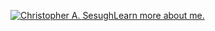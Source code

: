 [![Christopher A. Sesugh](https://res.cloudinary.com/christo/image/upload/v1682424295/Black_Blue_Geometric_Tips_Business_Facebook_Cover_gso4xd.png)Learn more about me.](https://www.christophersesugh.com/about)

<!---
christophersesugh/christophersesugh is a ✨ special ✨ repository because its `README.md` (this file) appears on your GitHub profile.
You can click the Preview link to take a look at your changes.
--->
